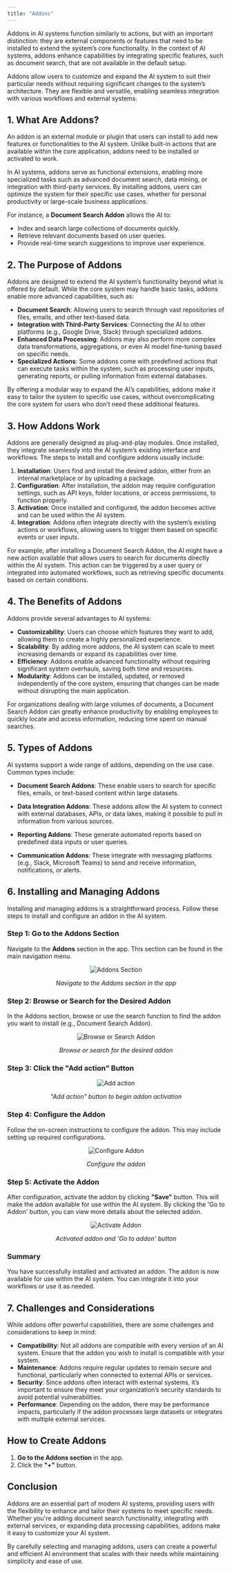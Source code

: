```yaml
---
title: "Addons"
---
```

Addons in AI systems function similarly to actions, but with an important distinction: they are external components or features that need to be installed to extend the system’s core functionality. In the context of AI systems, addons enhance capabilities by integrating specific features, such as document search, that are not available in the default setup.

Addons allow users to customize and expand the AI system to suit their particular needs without requiring significant changes to the system’s architecture. They are flexible and versatile, enabling seamless integration with various workflows and external systems.

## 1. What Are Addons?

An addon is an external module or plugin that users can install to add new features or functionalities to the AI system. Unlike built-in actions that are available within the core application, addons need to be installed or activated to work.

In AI systems, addons serve as functional extensions, enabling more specialized tasks such as advanced document search, data mining, or integration with third-party services. By installing addons, users can optimize the system for their specific use cases, whether for personal productivity or large-scale business applications.

For instance, a **Document Search Addon** allows the AI to:
- Index and search large collections of documents quickly.
- Retrieve relevant documents based on user queries.
- Provide real-time search suggestions to improve user experience.

## 2. The Purpose of Addons

Addons are designed to extend the AI system’s functionality beyond what is offered by default. While the core system may handle basic tasks, addons enable more advanced capabilities, such as:
- **Document Search**: Allowing users to search through vast repositories of files, emails, and other text-based data.
- **Integration with Third-Party Services**: Connecting the AI to other platforms (e.g., Google Drive, Slack) through specialized addons.
- **Enhanced Data Processing**: Addons may also perform more complex data transformations, aggregations, or even AI model fine-tuning based on specific needs.
- **Specialized Actions**: Some addons come with predefined actions that can execute tasks within the system, such as processing user inputs, generating reports, or pulling information from external databases.

By offering a modular way to expand the AI’s capabilities, addons make it easy to tailor the system to specific use cases, without overcomplicating the core system for users who don’t need these additional features.

## 3. How Addons Work

Addons are generally designed as plug-and-play modules. Once installed, they integrate seamlessly into the AI system’s existing interface and workflows. The steps to install and configure addons usually include:
1. **Installation**: Users find and install the desired addon, either from an internal marketplace or by uploading a package.
2. **Configuration**: After installation, the addon may require configuration settings, such as API keys, folder locations, or access permissions, to function properly.
3. **Activation**: Once installed and configured, the addon becomes active and can be used within the AI system.
4. **Integration**: Addons often integrate directly with the system’s existing actions or workflows, allowing users to trigger them based on specific events or user inputs.

For example, after installing a Document Search Addon, the AI might have a new action available that allows users to search for documents directly within the AI system. This action can be triggered by a user query or integrated into automated workflows, such as retrieving specific documents based on certain conditions.

## 4. The Benefits of Addons

Addons provide several advantages to AI systems:
- **Customizability**: Users can choose which features they want to add, allowing them to create a highly personalized experience.
- **Scalability**: By adding more addons, the AI system can scale to meet increasing demands or expand its capabilities over time.
- **Efficiency**: Addons enable advanced functionality without requiring significant system overhauls, saving both time and resources.
- **Modularity**: Addons can be installed, updated, or removed independently of the core system, ensuring that changes can be made without disrupting the main application.

For organizations dealing with large volumes of documents, a Document Search Addon can greatly enhance productivity by enabling employees to quickly locate and access information, reducing time spent on manual searches.

## 5. Types of Addons

AI systems support a wide range of addons, depending on the use case. Common types include:

- **Document Search Addons**: These enable users to search for specific files, emails, or text-based content within large datasets.

- **Data Integration Addons**: These addons allow the AI system to connect with external databases, APIs, or data lakes, making it possible to pull in information from various sources.

- **Reporting Addons**: These generate automated reports based on predefined data inputs or user queries.

- **Communication Addons**: These integrate with messaging platforms (e.g., Slack, Microsoft Teams) to send and receive information, notifications, or alerts.

## 6. Installing and Managing Addons

Installing and managing addons is a straightforward process. Follow these steps to install and configure an addon in the AI system.

### Step 1: Go to the Addons Section
Navigate to the **Addons** section in the app. This section can be found in the main navigation menu.

<div style="text-align: center;">
  <img src="../images/navigate-addons.png" alt="Addons Section" />
  <p><em>Navigate to the Addons section in the app</em></p>
</div>

### Step 2: Browse or Search for the Desired Addon
In the Addons section, browse or use the search function to find the addon you want to install (e.g., Document Search Addon).

<div style="text-align: center;">
  <img src="../images/click-plus-addons.png" alt="Browse or Search Addon" />
  <p><em>Browse or search for the desired addon</em></p>
</div>

### Step 3: Click the "Add action" Button

<div style="text-align: center;">
  <img src="../images/add-action-button.png" alt="Add action" />
  <p><em>"Add action" button to begin addon activation</em></p>
</div>

### Step 4: Configure the Addon
Follow the on-screen instructions to configure the addon. This may include setting up required configurations.

<div style="text-align: center;">
  <img src="../images/configure-addon.png" alt="Configure Addon" />
  <p><em>Configure the addon</em></p>
</div>

### Step 5: Activate the Addon
After configuration, activate the addon by clicking **"Save"** button. This will make the addon available for use within the AI system. By clicking the 'Go to Addon' button, you can view more details about the selected addon.

<div style="text-align: center;">
  <img src="../images/activate-addon-go-to-addon.png" alt="Activate Addon" />
  <p><em>Activated addon and 'Go to addon' button</em></p>
</div>


### Summary
You have successfully installed and activated an addon. The addon is now available for use within the AI system. You can integrate it into your workflows or use it as needed.


## 7. Challenges and Considerations

While addons offer powerful capabilities, there are some challenges and considerations to keep in mind:
- **Compatibility**: Not all addons are compatible with every version of an AI system. Ensure that the addon you wish to install is compatible with your system.
- **Maintenance**: Addons require regular updates to remain secure and functional, particularly when connected to external APIs or services.
- **Security**: Since addons often interact with external systems, it’s important to ensure they meet your organization’s security standards to avoid potential vulnerabilities.
- **Performance**: Depending on the addon, there may be performance impacts, particularly if the addon processes large datasets or integrates with multiple external services.

## How to Create Addons

1. **Go to the Addons section** in the app.
2. Click the **"+"** button.

## Conclusion

Addons are an essential part of modern AI systems, providing users with the flexibility to enhance and tailor their systems to meet specific needs. Whether you're adding document search functionality, integrating with external services, or expanding data processing capabilities, addons make it easy to customize your AI system.

By carefully selecting and managing addons, users can create a powerful and efficient AI environment that scales with their needs while maintaining simplicity and ease of use.



